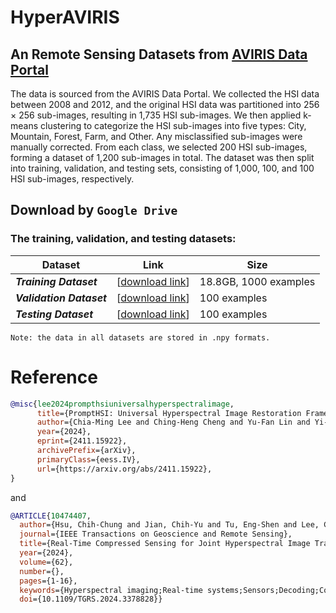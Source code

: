 # HyperAVIRIS

## An Remote Sensing Datasets from [AVIRIS Data Portal](https://aviris.jpl.nasa.gov/)

The data is sourced from the AVIRIS Data Portal. We collected the HSI data between 2008 and 2012, and the original HSI data was partitioned into 256 × 256 sub-images, resulting in 1,735 HSI sub-images. We then applied k-means clustering to categorize the HSI sub-images into five types: City, Mountain, Forest, Farm, and Other. Any misclassified sub-images were manually corrected. From each class, we selected 200 HSI sub-images, forming a dataset of 1,200 sub-images in total. The dataset was then split into training, validation, and testing sets, consisting of 1,000, 100, and 100 HSI sub-images, respectively. 

## Download by `Google Drive`

### The training, validation, and testing datasets:

| Dataset                  | Link                                                                                                    | Size                 |
| ------------------------ | ------------------------------------------------------------------------------------------------------- | -------------------- |
| **_Training Dataset_**   | [[download link](https://drive.google.com/drive/folders/15PDZ-EQgnA_PDLWPEAo4DEl7yAXY7J5k?usp=sharing)] | 18.8GB, 1000 examples|
| **_Validation Dataset_** | [[download link](https://drive.google.com/drive/folders/11OMZ-CIjlMCufydZlLG3bmsHACkZnTKF?usp=sharing)] | 100 examples         |
| **_Testing Dataset_**    | [[download link](https://drive.google.com/drive/folders/1B2Pg43KIQnlt2T04lK0Zb6TmcHUQzbNI?usp=sharing)] | 100 examples         |

`Note: the data in all datasets are stored in .npy formats.`

# Reference

```bibtex
@misc{lee2024prompthsiuniversalhyperspectralimage,
      title={PromptHSI: Universal Hyperspectral Image Restoration Framework for Composite Degradation},
      author={Chia-Ming Lee and Ching-Heng Cheng and Yu-Fan Lin and Yi-Ching Cheng and Wo-Ting Liao and Chih-Chung Hsu and Fu-En Yang and Yu-Chiang Frank Wang},
      year={2024},
      eprint={2411.15922},
      archivePrefix={arXiv},
      primaryClass={eess.IV},
      url={https://arxiv.org/abs/2411.15922},
}
```

and

```bibtex
@ARTICLE{10474407,
  author={Hsu, Chih-Chung and Jian, Chih-Yu and Tu, Eng-Shen and Lee, Chia-Ming and Chen, Guan-Lin},
  journal={IEEE Transactions on Geoscience and Remote Sensing},
  title={Real-Time Compressed Sensing for Joint Hyperspectral Image Transmission and Restoration for CubeSat},
  year={2024},
  volume={62},
  number={},
  pages={1-16},
  keywords={Hyperspectral imaging;Real-time systems;Sensors;Decoding;Compressed sensing;Training;Task analysis;Compressed sensing;deep learning (DL);hyperspectral image (HSI);hyperspectral restoration;real-time applications},
  doi={10.1109/TGRS.2024.3378828}}
```
